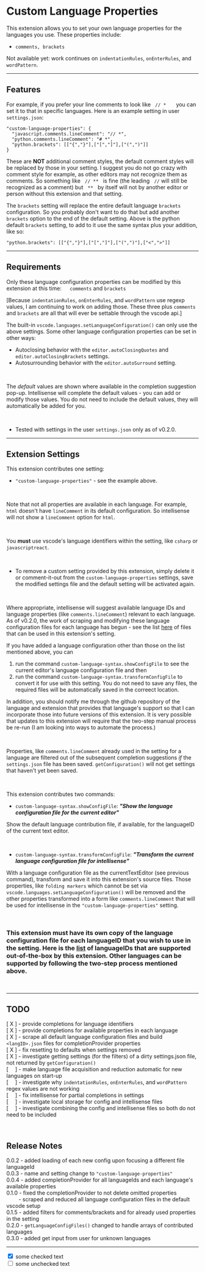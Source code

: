 # Custom Language Properties

This extension allows you to set your own language properties for the languages you use.  These properties include:

* `comments, brackets` 

Not available yet: work continues on `indentationRules`, `onEnterRules`, and `wordPattern`.

 --------------

## Features

For example, if you prefer your line comments to look like &nbsp; `// *  ` &nbsp;  you can set it to that in specific languages.  Here is an example setting in user `settings.json`:

```jsonc
"custom-language-properties": {
  "javascript.comments.lineComment": "// *",
  "python.comments.lineComment": "# *",
  "python.brackets": [["{","}"],["[","]"],["(",")"]]
}
```

  These are **NOT** additional comment styles, the default comment styles will be replaced by those in your setting.  I suggest you do not go crazy with comment style for example, as other editors may not recognize them as comments.  So something like &nbsp; `// **` &nbsp; is fine (the leading &nbsp; `//` will still be recognized as a comment) but &nbsp; `**` &nbsp;  by itself will not by another editor or person without this extension and that setting.

  The `brackets` setting will replace the entire default language `brackets` configuration.  So you probably don't want to do that but add another `brackets` option to the end of the default setting.  Above is the python default `brackets` setting, to add to it use the same syntax plus your addition, like so:

```jsonc
"python.brackets": [["{","}"],["[","]"],["(",")"],["<",">"]]
```  
----------------  

## Requirements

Only these language configuration properties can be modified by this extension at this time: &emsp; `comments` and `brackets`

[Because `indentationRules`, `onEnterRules`, and `wordPattern` use regexp values, I am continuing to work on adding those.  These three plus `comments` and `brackets` are all that will ever be settable through the vscode api.]

The built-in `vscode.languages.setLanguageConfiguration()` can only use the above settings.  Some other language configuration properties can be set in other ways:

* Autoclosing behavior with the `editor.autoClosingQuotes` and `editor.autoClosingBrackets` settings.
* Autosurrounding behavior with the `editor.autoSurround` setting.  

<br/>  

The *default* values are shown where available in the completion suggestion pop-up.  Intellisense will complete the default values - you can add or modify those values.  You do not need to include the default values, they will automatically be added for you.

<br/> 

* Tested with settings in the user `settings.json` only as of v0.2.0.

------------------

## Extension Settings

This extension contributes one setting:

* `"custom-language-properties"` - see the example above.

<br/>

Note that not all properties are available in each language.  For example, `html` doesn't have `lineComment` in its default configuration.  So intellisense will not show a `lineComment` option for `html`.

<br/>

You **must** use vscode's language identifiers within the setting, like `csharp` or `javascriptreact`.

<br/>

* To remove a custom setting provided by this extension, simply delete it or comment-it-out from the `custom-language-properties` settings, save the modified settings file and the default setting will be activated again.  

<br/>

Where appropriate, intellisense will suggest available language IDs and language properties (like `comments.lineComment`) relevant to each language.  As of v0.2.0, the work of scraping and modifying these language configuration files for each language has begun - see the list [here](./langIDs.md) of files that can be used in this extension's setting.   

If you have added a language configuration other than those on the list mentioned above, you can   

1.  run the command `custom-language-syntax.showConfigFile` to see the current editor's language configuration file and then  
2.  run the command `custom-language-syntax.transformConfigFile` to convert it for use with this setting.  You do not need to save any files, the required files will be automatically saved in the correect location.

In addition, you should notify me through the github repository of the language and extension that provides that language's support so that I can incorporate those into future versions of this extension.  It is very possible that updates to this extension will require that the two-step manual process be re-run (I am looking into ways to automate the process.)

<br/>

Properties, like `comments.lineComment`  already used in the setting for a language are filtered out of the subsequent completion suggestions *if* the `settings.json` file has been saved.  `getConfiguration()` will not get settings that haven't yet been saved.    

<br/>

This extension contributes two commands:  

* `custom-language-syntax.showConfigFile`: ***"Show the language configuration file for the current editor"***  

Show the default language contribution file, if available, for the languageID of the current text editor.  

<br />

* `custom-language-syntax.transformConfigFile`: ***"Transform the current language configuration file for intellisense"***

With a language configuration file as the currentTextEditor (see previous command), transform and save it into this extension's source files.  Those properties, like `folding markers` which cannot be set via `vscode.languages.setLanguageConfiguration()` will be removed and the other properties transformed into a form like `comments.lineComment` that will be used for intellisense in the `"custom-language-properties"` setting.  

<br/>

### This extension **must** have its own copy of the language configuration file for each languageID that you wish to use in the setting.   Here is the [list](./langIDs.md) of languageIDs that are supported out-of-the-box by this extension.  Other languages can be supported by following the two-step process mentioned above.
  
<br/>

----------------

## TODO

[ X ] - provide completions for language identifiers   
[ X ] - provide completions for available properties in each language    
[ X ] - scrape all default language configuration files and build `<langID>.json` files for completionProvider properties  
[ X ] - fix resetting to defaults when settings removed  
[ X ] - investigate getting settings (for the filters) of a dirty settings.json file, not returned by `getConfiguration()`      
[&emsp; ] - make language file acquisition and reduction automatic for new languages on start-up   
[&emsp; ] - investigate why `indentationRules`, `onEnterRules`, and `wordPattern` regex values are not working   
[&emsp; ] - fix intellisense for partial completions in settings  
[&emsp; ] - investigate local storage for config and intellisense files  
[&emsp; ] - investigate combining the config and intellisense files so both do not need to be included  

<br/>

## Release Notes

0.0.2 - added loading of each new config upon focusing a different file languageId    
0.0.3 - name and setting change to `"custom-language-properties"`  
0.0.4 - added completionProvider for all languageIds and each language's available properties  
0.1.0 - fixed the completionProvider to not delete omitted properties   
 &emsp;&emsp; - scraped and reduced all language configuration files in the default vscode setup    
0.1.5 - added filters for comments/brackets and for already used properties in the setting    
0.2.0 - `getLanguageConfigFiles()` changed to handle arrays of contributed languages  
0.3.0 - added get input from user for unknown languages   



-----------------------------------------------------------------------------------------------------------    

<input type="checkbox" checked> some checked text </input>   
<input type="checkbox"> some unchecked text </input>